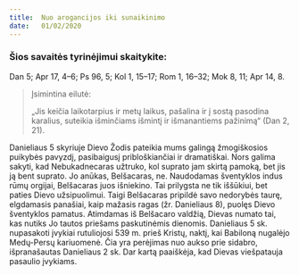 ```yaml
---
title:  Nuo arogancijos iki sunaikinimo
date:   01/02/2020
---
```


### Šios savaitės tyrinėjimui skaitykite:
Dan 5; Apr 17, 4–6; Ps 96, 5; Kol 1, 15–17; Rom 1, 16–32; Mok 8, 11; Apr 14, 8.

> <p>Įsimintina eilutė:</p>
> „Jis keičia laikotarpius ir metų laikus, pašalina ir į sostą pasodina karalius, suteikia išminčiams išmintį ir išmanantiems pažinimą“ (Dan 2, 21).

Danieliaus 5 skyriuje Dievo Žodis pateikia mums galingą žmogiškosios puikybės pavyzdį, pasibaigusį pribloškiančiai ir dramatiškai. Nors galima sakyti, kad Nebukadnecaras užtruko, kol suprato jam skirtą pamoką, bet jis ją bent suprato. Jo anūkas, Belšacaras, ne. Naudodamas šventyklos indus rūmų orgijai, Belšacaras juos išniekino. Tai prilygsta ne tik iššūkiui, bet paties Dievo užsipuolimui. Taigi Belšacaras pripildė savo nedorybės taurę, elgdamasis panašiai, kaip mažasis ragas (žr. Danieliaus 8), puolęs Dievo šventyklos pamatus. Atimdamas iš Belšacaro valdžią, Dievas numato tai, kas nutiks Jo tautos priešams paskutinėmis dienomis. Danieliaus 5 sk. nupasakoti įvykiai rutuliojosi 539 m. prieš Kristų, naktį, kai Babiloną nugalėjo Medų-Persų kariuomenė. Čia yra perėjimas nuo aukso prie sidabro, išpranašautas Danieliaus 2 sk. Dar kartą paaiškėja, kad Dievas viešpatauja pasaulio įvykiams.
